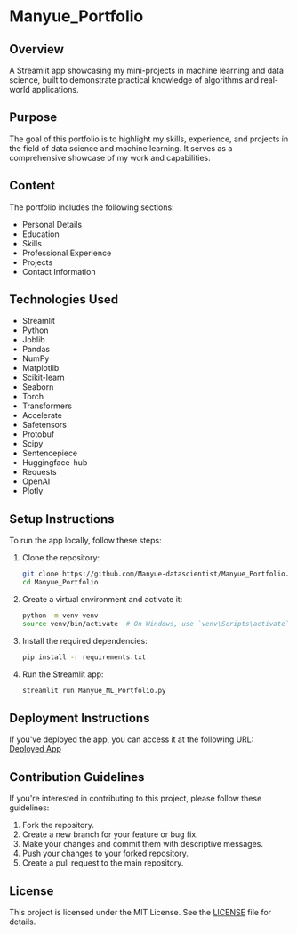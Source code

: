 # Manyue_Portfolio

## Overview

A Streamlit app showcasing my mini-projects in machine learning and data science, built to demonstrate practical knowledge of algorithms and real-world applications.

## Purpose

The goal of this portfolio is to highlight my skills, experience, and projects in the field of data science and machine learning. It serves as a comprehensive showcase of my work and capabilities.

## Content

The portfolio includes the following sections:
- Personal Details
- Education
- Skills
- Professional Experience
- Projects
- Contact Information

## Technologies Used

- Streamlit
- Python
- Joblib
- Pandas
- NumPy
- Matplotlib
- Scikit-learn
- Seaborn
- Torch
- Transformers
- Accelerate
- Safetensors
- Protobuf
- Scipy
- Sentencepiece
- Huggingface-hub
- Requests
- OpenAI
- Plotly

## Setup Instructions

To run the app locally, follow these steps:

1. Clone the repository:
   ```bash
   git clone https://github.com/Manyue-datascientist/Manyue_Portfolio.git
   cd Manyue_Portfolio
   ```

2. Create a virtual environment and activate it:
   ```bash
   python -m venv venv
   source venv/bin/activate  # On Windows, use `venv\Scripts\activate`
   ```

3. Install the required dependencies:
   ```bash
   pip install -r requirements.txt
   ```

4. Run the Streamlit app:
   ```bash
   streamlit run Manyue_ML_Portfolio.py
   ```

## Deployment Instructions

If you've deployed the app, you can access it at the following URL:
[Deployed App](https://manyue-datascientist-portfolio.streamlit.app/)

## Contribution Guidelines

If you're interested in contributing to this project, please follow these guidelines:

1. Fork the repository.
2. Create a new branch for your feature or bug fix.
3. Make your changes and commit them with descriptive messages.
4. Push your changes to your forked repository.
5. Create a pull request to the main repository.

## License

This project is licensed under the MIT License. See the [LICENSE](LICENSE) file for details.
